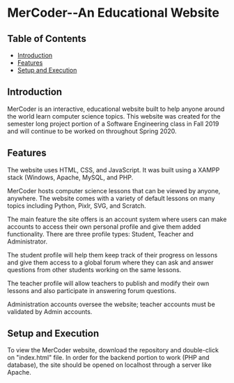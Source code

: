 # MerCoder--An Educational Website

## Table of Contents
* [Introduction](#introduction)
* [Features](#features)
* [Setup and Execution](#setup-and-execution)


## Introduction
MerCoder is an interactive, educational website built to help anyone around the world learn computer science topics. This website was created for the semester long project portion of a Software Engineering class in Fall 2019 and will continue to be worked on throughout Spring 2020. 


## Features
The website uses HTML, CSS, and JavaScript. It was built using a XAMPP stack (Windows, Apache, MySQL, and PHP. 

MerCoder hosts computer science lessons that can be viewed by anyone, anywhere. The website comes with a variety of default lessons on many topics including Python, Pixlr, SVG, and Scratch. 

The main feature the site offers is an account system where users can make accounts to access their own personal profile and give them added functionality. There are three profile types: Student, Teacher and Administrator. 

The student profile will help them keep track of their progress on lessons and give them access to a global forum where they can ask and answer questions from other students working on the same lessons. 

The teacher profile will allow teachers to publish and modify their own lessons and also participate in answering forum questions. 

Administration accounts oversee the website; teacher accounts must be validated by Admin accounts.




## Setup and Execution
To view the MerCoder website, download the repository and double-click on "index.html" file. In order for the backend portion to work (PHP and database), the site should be opened on localhost through a server like Apache. 
